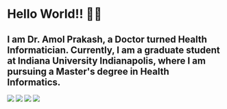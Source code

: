# Hello World!! 🙋‍♂
## I am Dr. Amol Prakash, a Doctor turned Health Informatician. Currently, I am a graduate student at Indiana University Indianapolis, where I am pursuing a Master's degree in Health Informatics.
![](https://komarev.com/ghpvc/?username=dramolprakash)
![](https://komarev.com/ghpvc/?username=dramolprakash&color=green)
![](https://komarev.com/ghpvc/?username=dramolprakash&color=dc143c)
![](https://komarev.com/ghpvc/?username=dramolprakashstyle=for-the-badge)
